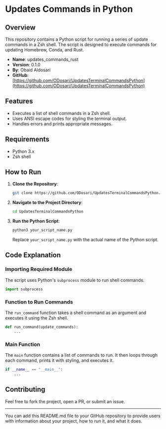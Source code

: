 # Updates Commands in Python

## Overview

This repository contains a Python script for running a series of update commands in a Zsh shell. The script is designed to execute commands for updating Homebrew, Conda, and Rust.

- **Name**: updates_commands_rust
- **Version**: 0.1.0
- **By**: Obaid Aldosari
- **GitHub**: [https://github.com/ODosari/UpdatesTerminalCommandsPython](https://github.com/ODosari/UpdatesTerminalCommandsPython)

## Features

- Executes a list of shell commands in a Zsh shell.
- Uses ANSI escape codes for styling the terminal output.
- Handles errors and prints appropriate messages.

## Requirements

- Python 3.x
- Zsh shell

## How to Run

1. **Clone the Repository**:

    ```bash
    git clone https://github.com/ODosari/UpdatesTerminalCommandsPython.git
    ```

2. **Navigate to the Project Directory**:

    ```bash
    cd UpdatesTerminalCommandsPython
    ```

3. **Run the Python Script**:

    ```bash
    python3 your_script_name.py
    ```

    Replace `your_script_name.py` with the actual name of the Python script.

## Code Explanation

### Importing Required Module

The script uses Python's `subprocess` module to run shell commands.

```python
import subprocess
```

### Function to Run Commands

The `run_command` function takes a shell command as an argument and executes it using the Zsh shell.

```python
def run_command(update_commands):
    ...
```

### Main Function

The `main` function contains a list of commands to run. It then loops through each command, prints it with styling, and executes it.

```python
if __name__ == "__main__":
    ...
```

## Contributing

Feel free to fork the project, open a PR, or submit an issue.

---

You can add this README.md file to your GitHub repository to provide users with information about your project, how to run it, and what it does.
